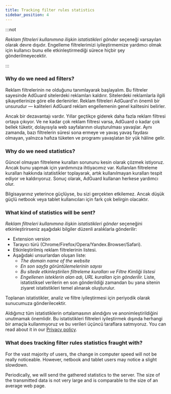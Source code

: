 ```yaml
---
title: Tracking filter rules statistics
sidebar_position: 4
---
```


:::not

*Reklam filtreleri kullanımına ilişkin istatistikleri gönder* seçeneği varsayılan olarak devre dışıdır. Engelleme filtrelerimizi iyileştirmemize yardımcı olmak için kullanıcı bunu elle etkinleştirmediği sürece hiçbir şey gönderilmeyecektir.

:::

### Why do we need ad filters?

Reklam filtrelerinin ne olduğunu tanımlayarak başlayalım. Bu filtreler sayesinde AdGuard sitelerdeki reklamları kaldırır. Sitelerdeki reklamlarla ilgili şikayetlerinize göre elle derlenirler. Reklam filtreleri AdGuard'ın önemli bir unsurudur — kaliteleri AdGuard reklam engellemenin genel kalitesini belirler.

Ancak bir dezavantajı vardır. Yıllar geçtikçe giderek daha fazla reklam filtresi ortaya çıkıyor. Ve ne kadar çok reklam filtresi varsa, AdGuard o kadar çok bellek tüketir, dolayısıyla web sayfalarının oluşturulması yavaşlar. Aynı zamanda, bazı filtrelerin süresi sona ermeye ve yavaş yavaş faydası olmayan, yalnızca hafıza tüketen ve programı yavaşlatan bir yük hâline gelir.

### Why do we need statistics?

Güncel olmayan filtreleme kuralları sorununu kesin olarak çözmek istiyoruz. Ancak bunu yapmak için yardımınıza ihtiyacımız var. Kullanılan filtreleme kuralları hakkında istatistikler toplayarak, artık kullanılmayan kuralları tespit ediyor ve kaldırıyoruz. Sonuç olarak, AdGuard kullanan herkese yardımcı olur.

Bilgisayarınız yeterince güçlüyse, bu sizi gerçekten etkilemez. Ancak düşük güçlü netbook veya tablet kullanıcıları için fark çok belirgin olacaktır.

### What kind of statistics will be sent?

*Reklam filtreleri kullanımına ilişkin istatistikleri gönder* seçeneğini etkinleştirirseniz aşağıdaki bilgiler düzenli aralıklarla gönderilir:

- Extension version
- Tarayıcı türü (Chrome/Firefox/Opera/Yandex.Browser/Safari).
- Etkinleştirilmiş reklam filtrelerinin listesi.
- Aşağıdaki unsurlardan oluşan liste:
    - *The domain name of the website*
    - *En son sayfa görüntülemelerinin sayısı*
    - *Bu sitede etkinleştirilen filtreleme kuralları ve Filtre Kimliği listesi*
    - *Engellenen isteklerin alan adı, URL kuralları için gönderilir.* Liste, istatistiksel verilerin en son gönderildiği zamandan bu yana sitenin ziyaret istatistikleri temel alınarak oluşturulur.

Toplanan istatistikler, analiz ve filtre iyileştirmesi için periyodik olarak sunucumuza gönderilecektir.

Aldığımız tüm istatistiklerin ortalamasının alındığını ve anonimleştirildiğini unutmamak önemlidir. Bu istatistikleri filtreleri iyileştirmek dışında herhangi bir amaçla kullanmıyoruz ve bu verileri üçüncü taraflara satmıyoruz. You can read about it in our [Privacy policy](https://adguard.com/privacy.html).

### What does tracking filter rules statistics fraught with?

For the vast majority of users, the change in computer speed will not be really noticeable. However, netbook and tablet users may notice a slight slowdown.

Periodically, we will send the gathered statistics to the server. The size of the transmitted data is not very large and is comparable to the size of an average web page.
